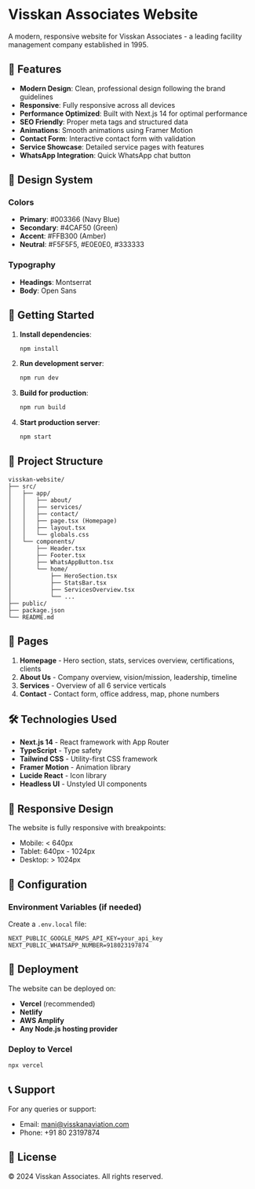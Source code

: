 # Visskan Associates Website

A modern, responsive website for Visskan Associates - a leading facility management company established in 1995.

## 🌟 Features

- **Modern Design**: Clean, professional design following the brand guidelines
- **Responsive**: Fully responsive across all devices
- **Performance Optimized**: Built with Next.js 14 for optimal performance
- **SEO Friendly**: Proper meta tags and structured data
- **Animations**: Smooth animations using Framer Motion
- **Contact Form**: Interactive contact form with validation
- **Service Showcase**: Detailed service pages with features
- **WhatsApp Integration**: Quick WhatsApp chat button

## 🎨 Design System

### Colors
- **Primary**: #003366 (Navy Blue)
- **Secondary**: #4CAF50 (Green)
- **Accent**: #FFB300 (Amber)
- **Neutral**: #F5F5F5, #E0E0E0, #333333

### Typography
- **Headings**: Montserrat
- **Body**: Open Sans

## 🚀 Getting Started

1. **Install dependencies**:
   ```bash
   npm install
   ```

2. **Run development server**:
   ```bash
   npm run dev
   ```

3. **Build for production**:
   ```bash
   npm run build
   ```

4. **Start production server**:
   ```bash
   npm start
   ```

## 📁 Project Structure

```
visskan-website/
├── src/
│   ├── app/
│   │   ├── about/
│   │   ├── services/
│   │   ├── contact/
│   │   ├── page.tsx (Homepage)
│   │   ├── layout.tsx
│   │   └── globals.css
│   └── components/
│       ├── Header.tsx
│       ├── Footer.tsx
│       ├── WhatsAppButton.tsx
│       └── home/
│           ├── HeroSection.tsx
│           ├── StatsBar.tsx
│           ├── ServicesOverview.tsx
│           └── ...
├── public/
├── package.json
└── README.md
```

## 📄 Pages

1. **Homepage** - Hero section, stats, services overview, certifications, clients
2. **About Us** - Company overview, vision/mission, leadership, timeline
3. **Services** - Overview of all 6 service verticals
4. **Contact** - Contact form, office address, map, phone numbers

## 🛠️ Technologies Used

- **Next.js 14** - React framework with App Router
- **TypeScript** - Type safety
- **Tailwind CSS** - Utility-first CSS framework
- **Framer Motion** - Animation library
- **Lucide React** - Icon library
- **Headless UI** - Unstyled UI components

## 📱 Responsive Design

The website is fully responsive with breakpoints:
- Mobile: < 640px
- Tablet: 640px - 1024px
- Desktop: > 1024px

## 🔧 Configuration

### Environment Variables (if needed)
Create a `.env.local` file:
```env
NEXT_PUBLIC_GOOGLE_MAPS_API_KEY=your_api_key
NEXT_PUBLIC_WHATSAPP_NUMBER=918023197874
```

## 🚢 Deployment

The website can be deployed on:
- **Vercel** (recommended)
- **Netlify**
- **AWS Amplify**
- **Any Node.js hosting provider**

### Deploy to Vercel
```bash
npx vercel
```

## 📞 Support

For any queries or support:
- Email: mani@visskanaviation.com
- Phone: +91 80 23197874

## 📝 License

© 2024 Visskan Associates. All rights reserved.
